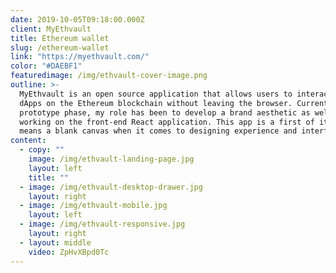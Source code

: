 ```yaml
---
date: 2019-10-05T09:18:00.000Z
client: MyEthvault
title: Ethereum wallet
slug: /ethereum-wallet
link: "https://myethvault.com/"
color: "#DAEBF1"
featuredimage: /img/ethvault-cover-image.png
outline: >-
  MyEthvault is an open source application that allows users to interact with
  dApps on the Ethereum blockchain without leaving the browser. Currently in the
  prototype phase, my role has been to develop a brand aesthetic as well as
  working on the front-end React application. This app is a first of its kind which
  means a blank canvas when it comes to designing experience and interface patterns.
content:
  - copy: ""
    image: /img/ethvault-landing-page.jpg
    layout: left
    title: ""
  - image: /img/ethvault-desktop-drawer.jpg
    layout: right
  - image: /img/ethvault-mobile.jpg
    layout: left
  - image: /img/ethvault-responsive.jpg
    layout: right
  - layout: middle
    video: ZpHvXBpd0Tc
---
```

